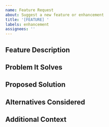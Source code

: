 ```yaml
---
name: Feature Request
about: Suggest a new feature or enhancement
title: '[FEATURE] '
labels: enhancement
assignees: ''
---
```


## Feature Description

<!-- Describe the feature you'd like to see -->

## Problem It Solves

<!-- What problem does this feature address? -->

## Proposed Solution

<!-- How would you like this feature to work? -->

## Alternatives Considered

<!-- Are there alternative solutions you've thought about? -->

## Additional Context

<!-- Any mockups, examples, or additional information -->
